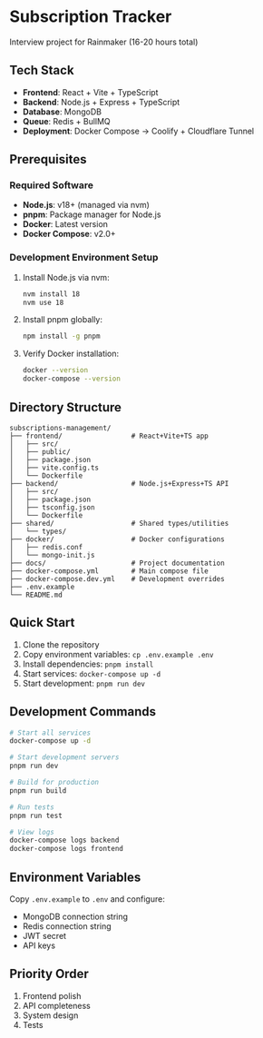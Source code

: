 # Subscription Tracker

Interview project for Rainmaker (16-20 hours total)

## Tech Stack
- **Frontend**: React + Vite + TypeScript
- **Backend**: Node.js + Express + TypeScript
- **Database**: MongoDB
- **Queue**: Redis + BullMQ
- **Deployment**: Docker Compose → Coolify + Cloudflare Tunnel

## Prerequisites

### Required Software
- **Node.js**: v18+ (managed via nvm)
- **pnpm**: Package manager for Node.js
- **Docker**: Latest version
- **Docker Compose**: v2.0+

### Development Environment Setup
1. Install Node.js via nvm:
   ```bash
   nvm install 18
   nvm use 18
   ```

2. Install pnpm globally:
   ```bash
   npm install -g pnpm
   ```

3. Verify Docker installation:
   ```bash
   docker --version
   docker-compose --version
   ```

## Directory Structure
```
subscriptions-management/
├── frontend/                 # React+Vite+TS app
│   ├── src/
│   ├── public/
│   ├── package.json
│   ├── vite.config.ts
│   └── Dockerfile
├── backend/                  # Node.js+Express+TS API
│   ├── src/
│   ├── package.json
│   ├── tsconfig.json
│   └── Dockerfile
├── shared/                   # Shared types/utilities
│   └── types/
├── docker/                   # Docker configurations
│   ├── redis.conf
│   └── mongo-init.js
├── docs/                     # Project documentation
├── docker-compose.yml        # Main compose file
├── docker-compose.dev.yml    # Development overrides
├── .env.example
└── README.md
```

## Quick Start

1. Clone the repository
2. Copy environment variables: `cp .env.example .env`
3. Install dependencies: `pnpm install`
4. Start services: `docker-compose up -d`
5. Start development: `pnpm run dev`

## Development Commands

```bash
# Start all services
docker-compose up -d

# Start development servers
pnpm run dev

# Build for production
pnpm run build

# Run tests
pnpm run test

# View logs
docker-compose logs backend
docker-compose logs frontend
```

## Environment Variables

Copy `.env.example` to `.env` and configure:
- MongoDB connection string
- Redis connection string
- JWT secret
- API keys

## Priority Order
1. Frontend polish
2. API completeness  
3. System design
4. Tests
